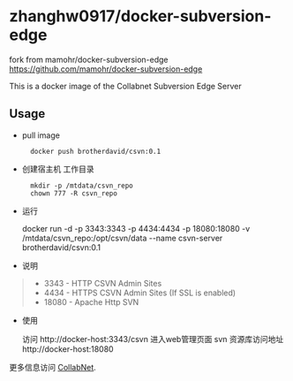 # zhanghw0917/docker-subversion-edge

fork from   mamohr/docker-subversion-edge https://github.com/mamohr/docker-subversion-edge

This is a docker image of the Collabnet Subversion Edge Server

## Usage

* pull image 

        docker push brotherdavid/csvn:0.1
    
* 创建宿主机 工作目录
   
        mkdir -p /mtdata/csvn_repo
        chown 777 -R csvn_repo
   
 * 运行
 
    docker run -d -p 3343:3343 -p 4434:4434 -p 18080:18080 -v /mtdata/csvn_repo:/opt/csvn/data --name csvn-server brotherdavid/csvn:0.1
 
* 说明

 > * 3343 - HTTP CSVN Admin Sites
 > * 4434 - HTTPS CSVN Admin Sites (If SSL is enabled)
 > * 18080 - Apache Http SVN

* 使用 

    访问 http://docker-host:3343/csvn 进入web管理页面
    svn 资源库访问地址  http://docker-host:18080

更多信息访问
[CollabNet](http://collab.net/products/subversion).
